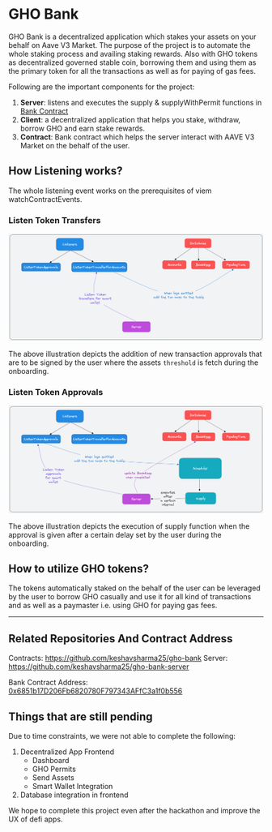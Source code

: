 # GHO Bank

GHO Bank is a decentralized application which stakes your assets on your behalf on Aave V3 Market.
The purpose of the project is to automate the whole staking process and availing staking rewards. Also with GHO tokens as decentralized governed stable coin, borrowing them and using them as the primary token for all the transactions as well as for paying of gas fees.

Following are the important components for the project:

1. **Server**: listens and executes the supply & supplyWithPermit functions in [Bank Contract](https://github.com/keshavsharma25/gho-bank)
2. **Client**: a decentralized application that helps you stake, withdraw, borrow GHO and earn stake rewards.
3. **Contract**: Bank contract which helps the server interact with AAVE V3 Market on the behalf of the user.

## How Listening works?

The whole listening event works on the prerequisites of viem watchContractEvents.

### Listen Token Transfers

![listenTokenTransfers.png](./public/listeningTokenTransfers.png)

The above illustration depicts the addition of new transaction approvals that are to be signed by the user where the assets `threshold` is fetch during the onboarding.

### Listen Token Approvals

![listenTokenApprovals.png](./public/listenTokenApprovals.png)

The above illustration depicts the execution of supply function when the approval is given after a certain delay set by the user during the onboarding.

## How to utilize GHO tokens?

The tokens automatically staked on the behalf of the user can be leveraged by the user to borrow GHO casually and use it for all kind of transactions and as well as a paymaster i.e. using GHO for paying gas fees.

---

## Related Repositories And Contract Address

Contracts: https://github.com/keshavsharma25/gho-bank
Server: https://github.com/keshavsharma25/gho-bank-server

Bank Contract Address: [0x6851b17D206Fb6820780F797343AFfC3a1f0b556](https://sepolia.etherscan.io/address/0x6851b17D206Fb6820780F797343AFfC3a1f0b556)

## Things that are still pending

Due to time constraints, we were not able to complete the following:

1. Decentralized App Frontend
   - Dashboard
   - GHO Permits
   - Send Assets
   - Smart Wallet Integration
2. Database integration in frontend

We hope to complete this project even after the hackathon and improve the UX of defi apps.
